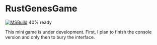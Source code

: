 # RustGenesGame
[![MSBuild](https://github.com/svakob/RustGenesGame/actions/workflows/msbuild.yml/badge.svg)](https://github.com/svakob/RustGenesGame/actions/workflows/msbuild.yml) 40% ready

This mini game is under development. First, I plan to finish the console version and only then to bury the interface.
